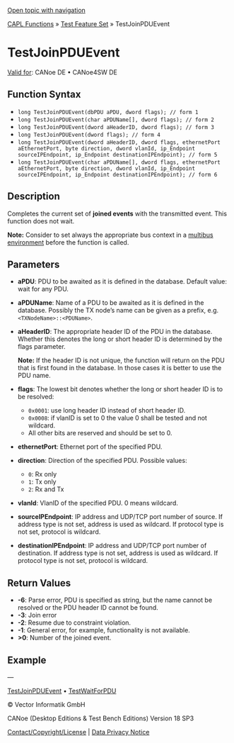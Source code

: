 [Open topic with navigation](../../../../../CANoeDEFamily.htm#Topics/CAPLFunctions/Test/Functions/CAPLfunctionTestJoinPDUEvent.md)

[CAPL Functions](../../CAPLfunctions.md) » [Test Feature Set](../CAPLfunctionsTFSOverview.md) » TestJoinPDUEvent

# TestJoinPDUEvent

[Valid for](../../../Shared/FeatureAvailability.md): CANoe DE • CANoe4SW DE

## Function Syntax

- `long TestJoinPDUEvent(dbPDU aPDU, dword flags); // form 1`
- `long TestJoinPDUEvent(char aPDUName[], dword flags); // form 2`
- `long TestJoinPDUEvent(dword aHeaderID, dword flags); // form 3`
- `long TestJoinPDUEvent(dword flags); // form 4`
- `long TestJoinPDUEvent(dword aHeaderID, dword flags, ethernetPort aEthernetPort, byte direction, dword vlanId, ip_Endpoint sourceIPEndpoint, ip_Endpoint destinationIPEndpoint); // form 5`
- `long TestJoinPDUEvent(char aPDUName[], dword flags, ethernetPort aEthernetPort, byte direction, dword vlanId, ip_Endpoint sourceIPEndpoint, ip_Endpoint destinationIPEndpoint); // form 6`

## Description

Completes the current set of **joined events** with the transmitted event. This function does not wait.

**Note:** Consider to set always the appropriate bus context in a [multibus environment](../../../Shared/CAPL/General/TestMultiBusEnvironment.md) before the function is called.

## Parameters

- **aPDU**: PDU to be awaited as it is defined in the database. Default value: wait for any PDU.
- **aPDUName**: Name of a PDU to be awaited as it is defined in the database. Possibly the TX node’s name can be given as a prefix, e.g. `<TXNodeName>::<PDUName>`.
- **aHeaderID**: The appropriate header ID of the PDU in the database. Whether this denotes the long or short header ID is determined by the flags parameter.

  **Note:** If the header ID is not unique, the function will return on the PDU that is first found in the database. In those cases it is better to use the PDU name.

- **flags**: The lowest bit denotes whether the long or short header ID is to be resolved:
  - `0x0001`: use long header ID instead of short header ID.
  - `0x0008`: if vlanID is set to 0 the value 0 shall be tested and not wildcard.
  - All other bits are reserved and should be set to 0.
- **ethernetPort**: Ethernet port of the specified PDU.
- **direction**: Direction of the specified PDU. Possible values:
  - `0`: Rx only
  - `1`: Tx only
  - `2`: Rx and Tx
- **vlanId**: VlanID of the specified PDU. 0 means wildcard.
- **sourceIPEndpoint**: IP address and UDP/TCP port number of source. If address type is not set, address is used as wildcard. If protocol type is not set, protocol is wildcard.
- **destinationIPEndpoint**: IP address and UDP/TCP port number of destination. If address type is not set, address is used as wildcard. If protocol type is not set, protocol is wildcard.

## Return Values

- **-6**: Parse error, PDU is specified as string, but the name cannot be resolved or the PDU header ID cannot be found.
- **-3**: Join error
- **-2**: Resume due to constraint violation.
- **-1**: General error, for example, functionality is not available.
- **>0**: Number of the joined event.

## Example

—

[TestJoinPDUEvent](#) • [TestWaitForPDU](CAPLfunctionTestWaitForPDU.md)

© Vector Informatik GmbH

CANoe (Desktop Editions & Test Bench Editions) Version 18 SP3

[Contact/Copyright/License](../../../Shared/ContactCopyrightLicense.md) | [Data Privacy Notice](https://www.vector.com/int/en/company/get-info/privacy-policy/)
